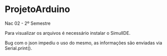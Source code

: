 # ProjetoArduino
Nac 02 - 2º Semestre

Para visualizar os arquivos é necessário instalar o SimulIDE.

Bug com o json impediu o uso do mesmo, as informações são enviadas via Serial.print().
